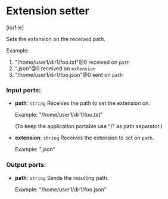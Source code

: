 # Extension setter

[io/file]

Sets the extension on the received path.

Example:
1. "/home/user1/dir1/foo.txt"@0 received on `path`
2. ".json"@0 received on `extension`
3. "/home/user1/dir1/foo.json"@0 sent on `path`

### Input ports:

* __path__: `string`
    Receives the path to set the extension on.
    
    Example:
    "/home/user1/dir1/foo.txt"
    
    (To keep the application portable use "/" as path separator.)



* __extension__: `string`
    Receives the extension to set on `path`.
    
    Example:
    ".json"



### Output ports:

* __path__: `string`
    Sends the resulting path.
    
    Example:
    "/home/user1/dir1/foo.json"



